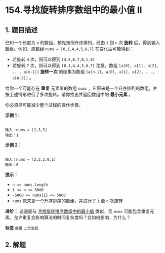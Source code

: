 # 154.寻找旋转排序数组中的最小值 II

## 1. 题目描述

已知一个长度为 `n` 的数组，预先按照升序排列，经由 `1` 到 `n` 次 **旋转** 后，得到输入数组。例如，原数组 `nums = [0,1,4,4,5,6,7]` 在变化后可能得到：

- 若旋转 `4` 次，则可以得到 `[4,5,6,7,0,1,4]`
- 若旋转 `7` 次，则可以得到 `[0,1,4,4,5,6,7]`
注意，数组 `[a[0], a[1], a[2], ..., a[n-1]]` **旋转一次** 的结果为数组 `[a[n-1], a[0], a[1], a[2], ..., a[n-2]]` 。

给你一个可能存在 **重复** 元素值的数组 `nums` ，它原来是一个升序排列的数组，并按上述情形进行了多次旋转。请你找出并返回数组中的 **最小元素** 。

你必须尽可能减少整个过程的操作步骤。



 **示例 1：**

```

输入：nums = [1,3,5]
输出：1

```
 **示例 2：**

```

输入：nums = [2,2,2,0,1]
输出：0

```


 **提示：**
-  `n == nums.length`
-  `1 <= n <= 5000`
-  `-5000 <= nums[i] <= 5000`
-  `nums` 原来是一个升序排序的数组，并进行了 `1` 至 `n` 次旋转


 **进阶：** 这道题与 <a href="https://leetcode-cn.com/problems/find-minimum-in-rotated-sorted-array/description/">寻找旋转排序数组中的最小值</a> 类似，但 `nums` 可能包含重复元素。允许重复会影响算法的时间复杂度吗？会如何影响，为什么？


**标签**
`数组` `二分查找`


## 2. 解题

